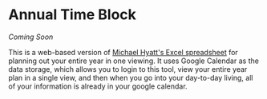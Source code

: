 # Annual Time Block

_Coming Soon_

This is a web-based version of [Michael Hyatt's Excel spreadsheet](http://michaelhyatt.com/creating-an-annual-time-block.html) for planning out your entire year in one viewing. It uses Google Calendar as the data storage, which allows you to login to this tool, view your entire year plan in a single view, and then when you go into your day-to-day living, all of your information is already in your google calendar.

